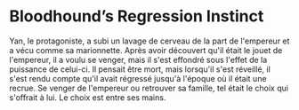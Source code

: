 # Bloodhound’s Regression Instinct
Yan, le protagoniste, a subi un lavage de cerveau de la part de l'empereur et a vécu comme sa marionnette. Après avoir découvert qu'il était le jouet de l'empereur, il a voulu se venger, mais il s'est effondré sous l'effet de la puissance de celui-ci. Il pensait être mort, mais lorsqu'il s'est réveillé, il s'est rendu compte qu'il avait régressé jusqu'à l'époque où il était une recrue. Se venger de l'empereur ou retrouver sa famille, tel était le choix qui s'offrait à lui. Le choix est entre ses mains.